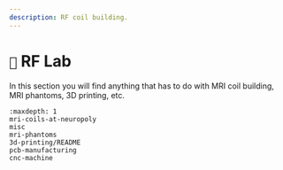 ```yaml
---
description: RF coil building.
---
```


# `🔧` RF Lab

In this section you will find anything that has to do with MRI coil building, 
MRI phantoms, 3D printing, etc.

```{toctree}
:maxdepth: 1
mri-coils-at-neuropoly
misc
mri-phantoms
3d-printing/README
pcb-manufacturing
cnc-machine
```

